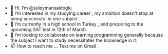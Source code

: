 - 👋 Hi, I’m @suleymansaidoglu
- 👀 I’m interested in my studying career , my ambition doesn't stop at being successful in one subject .
- 🌱 I’m currently in a high school in Turkey , and preparing to the upcoming SAT test in 12th of March. 
- 💞️ I’m looking to collaborate on learning programming generally because the subject I want to study necessitates the knowledge in it.
- 📫 How to reach me ... Text me on Gmail .

<!---
suleymansaidoglu/suleymansaidoglu is a ✨ special ✨ repository because its `README.md` (this file) appears on your GitHub profile.
You can click the Preview link to take a look at your changes.
--->
